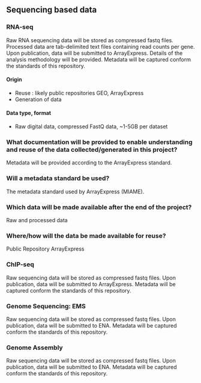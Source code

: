 ## Sequencing based data

### RNA-seq

 Raw RNA sequencing data will be stored as compressed fastq files. Processed data are tab-delimited text files containing read counts per gene.
  Upon publication, data will be submitted to ArrayExpress.
Details of the analysis methodology will be provided.  Metadata will be captured conform the standards of this repository.

#### Origin

* Reuse : likely public repositories GEO, ArrayExpress
* Generation of data

#### Data type, format

* Raw digital data, compressed FastQ data, ~1-5GB per dataset


### What documentation will be provided to enable understanding and reuse of the data collected/generated in this project?

Metadata will be provided according to the ArrayExpress standard. 

### Will a metadata standard be used?

The metadata standard used by ArrayExpress (MIAME).

### Which data will be made available after the end of the project?

Raw and processed data

### Where/how will the data be made available for reuse?

Public Repository ArrayExpress


### ChIP-seq

Raw sequencing data will be stored as compressed fastq files. Upon publication, data will be submitted to ArrayExpress. Metadata will be captured conform the standards of this repository.

### Genome Sequencing: EMS

Raw sequencing data will be stored as compressed fastq files. Upon publication, data will be submitted to ENA. Metadata will be captured conform the standards of this repository.


### Genome Assembly

Raw sequencing data will be stored as compressed fastq files. Upon publication, data will be submitted to ENA. Metadata will be captured conform the standards of this repository.

